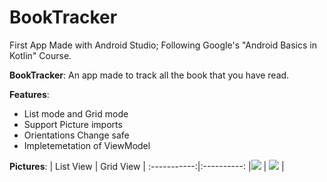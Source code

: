 # BookTracker
First App Made with Android Studio; Following Google's "Android Basics in Kotlin" Course.

**BookTracker**: An app made to track all the book that you have read.

**Features**:
+ List mode and Grid mode
+ Support Picture imports
+ Orientations Change safe
+ Impletemetation of ViewModel

**Pictures**:
| List View  | Grid View |
:-----------:|:----------:
|![](https://i.imgur.com/sG58r25.jpg)  | ![](https://i.imgur.com/Y03fv77.jpg)  |





